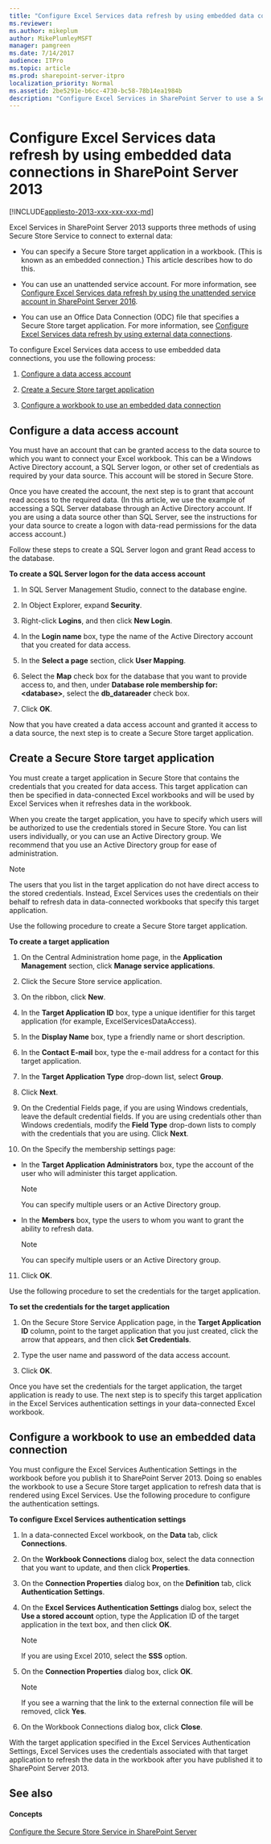 ```yaml
---
title: "Configure Excel Services data refresh by using embedded data connections in SharePoint Server 2013"
ms.reviewer: 
ms.author: mikeplum
author: MikePlumleyMSFT
manager: pamgreen
ms.date: 7/14/2017
audience: ITPro
ms.topic: article
ms.prod: sharepoint-server-itpro
localization_priority: Normal
ms.assetid: 2be5291e-b6cc-4730-bc58-78b14ea1984b
description: "Configure Excel Services in SharePoint Server to use a Secure Store target application for external data refresh."
---
```


# Configure Excel Services data refresh by using embedded data connections in SharePoint Server 2013

[!INCLUDE[appliesto-2013-xxx-xxx-xxx-md](../includes/appliesto-2013-xxx-xxx-xxx-md.md)] 
  
Excel Services in SharePoint Server 2013 supports three methods of using Secure Store Service to connect to external data:
  
- You can specify a Secure Store target application in a workbook. (This is known as an embedded connection.) This article describes how to do this.
    
- You can use an unattended service account. For more information, see [Configure Excel Services data refresh by using the unattended service account in SharePoint Server 2016](configure-the-unattended-service-account-0.md).
    
- You can use an Office Data Connection (ODC) file that specifies a Secure Store target application. For more information, see [Configure Excel Services data refresh by using external data connections](/SharePoint/administration/excel-services-overview).
    
To configure Excel Services data access to use embedded data connections, you use the following process:
  
1. [Configure a data access account](#part1)
    
2. [Create a Secure Store target application](#part2)
    
3. [Configure a workbook to use an embedded data connection](#ConfigureWorkbook)
    
## Configure a data access account
<a name="part1"> </a>

You must have an account that can be granted access to the data source to which you want to connect your Excel workbook. This can be a Windows Active Directory account, a SQL Server logon, or other set of credentials as required by your data source. This account will be stored in Secure Store.
  
Once you have created the account, the next step is to grant that account read access to the required data. (In this article, we use the example of accessing a SQL Server database through an Active Directory account. If you are using a data source other than SQL Server, see the instructions for your data source to create a logon with data-read permissions for the data access account.)
  
Follow these steps to create a SQL Server logon and grant Read access to the database.
  
 **To create a SQL Server logon for the data access account**
  
1. In SQL Server Management Studio, connect to the database engine.
    
2. In Object Explorer, expand **Security**.
    
3. Right-click **Logins**, and then click **New Login**.
    
4. In the **Login name** box, type the name of the Active Directory account that you created for data access. 
    
5. In the **Select a page** section, click **User Mapping**.
    
6. Select the **Map** check box for the database that you want to provide access to, and then, under **Database role membership for: \<database\>**, select the **db_datareader** check box. 
    
7. Click **OK**.
    
Now that you have created a data access account and granted it access to a data source, the next step is to create a Secure Store target application.
  
## Create a Secure Store target application
<a name="part2"> </a>

You must create a target application in Secure Store that contains the credentials that you created for data access. This target application can then be specified in data-connected Excel workbooks and will be used by Excel Services when it refreshes data in the workbook.
  
When you create the target application, you have to specify which users will be authorized to use the credentials stored in Secure Store. You can list users individually, or you can use an Active Directory group. We recommend that you use an Active Directory group for ease of administration.
  
> [!NOTE]
> The users that you list in the target application do not have direct access to the stored credentials. Instead, Excel Services uses the credentials on their behalf to refresh data in data-connected workbooks that specify this target application. 
  
Use the following procedure to create a Secure Store target application.
  
 **To create a target application**
  
1. On the Central Administration home page, in the **Application Management** section, click **Manage service applications**.
    
2. Click the Secure Store service application.
    
3. On the ribbon, click **New**.
    
4. In the **Target Application ID** box, type a unique identifier for this target application (for example, ExcelServicesDataAccess).
    
5. In the **Display Name** box, type a friendly name or short description. 
    
6. In the **Contact E-mail** box, type the e-mail address for a contact for this target application. 
    
7. In the **Target Application Type** drop-down list, select **Group**.
    
8. Click **Next**.
    
9. On the Credential Fields page, if you are using Windows credentials, leave the default credential fields. If you are using credentials other than Windows credentials, modify the **Field Type** drop-down lists to comply with the credentials that you are using. Click **Next**.
    
10. On the Specify the membership settings page:
    
  - In the **Target Application Administrators** box, type the account of the user who will administer this target application. 
    
    > [!NOTE]
    > You can specify multiple users or an Active Directory group. 
  
  - In the **Members** box, type the users to whom you want to grant the ability to refresh data. 
    
    > [!NOTE]
    > You can specify multiple users or an Active Directory group. 
  
11. Click **OK**.
    
Use the following procedure to set the credentials for the target application.
  
 **To set the credentials for the target application**
  
1. On the Secure Store Service Application page, in the **Target Application ID** column, point to the target application that you just created, click the arrow that appears, and then click **Set Credentials**.
    
2. Type the user name and password of the data access account.
    
3. Click **OK**.
    
Once you have set the credentials for the target application, the target application is ready to use. The next step is to specify this target application in the Excel Services authentication settings in your data-connected Excel workbook.
  
## Configure a workbook to use an embedded data connection
<a name="ConfigureWorkbook"> </a>

You must configure the Excel Services Authentication Settings in the workbook before you publish it to SharePoint Server 2013. Doing so enables the workbook to use a Secure Store target application to refresh data that is rendered using Excel Services. Use the following procedure to configure the authentication settings.
  
 **To configure Excel Services authentication settings**
  
1. In a data-connected Excel workbook, on the **Data** tab, click **Connections**.
    
2. On the **Workbook Connections** dialog box, select the data connection that you want to update, and then click **Properties**.
    
3. On the **Connection Properties** dialog box, on the **Definition** tab, click **Authentication Settings**.
    
4. On the **Excel Services Authentication Settings** dialog box, select the **Use a stored account** option, type the Application ID of the target application in the text box, and then click **OK**.
    
    > [!NOTE]
    > If you are using Excel 2010, select the **SSS** option. 
  
5. On the **Connection Properties** dialog box, click **OK**.
    
    > [!NOTE]
    > If you see a warning that the link to the external connection file will be removed, click **Yes**. 
  
6. On the Workbook Connections dialog box, click **Close**.
    
With the target application specified in the Excel Services Authentication Settings, Excel Services uses the credentials associated with that target application to refresh the data in the workbook after you have published it to SharePoint Server 2013.
  
## See also
<a name="ConfigureWorkbook"> </a>

#### Concepts

[Configure the Secure Store Service in SharePoint Server](configure-the-secure-store-service.md)

